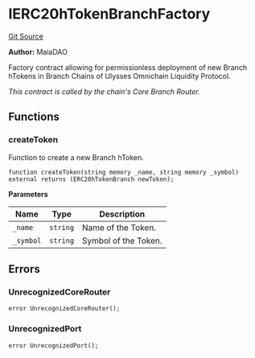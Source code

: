 # IERC20hTokenBranchFactory
[Git Source](https://github.com/Maia-DAO/test-env-V2/blob/84b5f9e8695c91ddb02f27bb3dfb1c652f55ced4/ulysses-omnichain/interfaces/IERC20hTokenBranchFactory.sol)

**Author:**
MaiaDAO

Factory contract allowing for permissionless deployment of new Branch hTokens in Branch
Chains of Ulysses Omnichain Liquidity Protocol.

*This contract is called by the chain's Core Branch Router.*


## Functions
### createToken

Function to create a new Branch hToken.


```solidity
function createToken(string memory _name, string memory _symbol) external returns (ERC20hTokenBranch newToken);
```
**Parameters**

|Name|Type|Description|
|----|----|-----------|
|`_name`|`string`|Name of the Token.|
|`_symbol`|`string`|Symbol of the Token.|


## Errors
### UnrecognizedCoreRouter

```solidity
error UnrecognizedCoreRouter();
```

### UnrecognizedPort

```solidity
error UnrecognizedPort();
```

